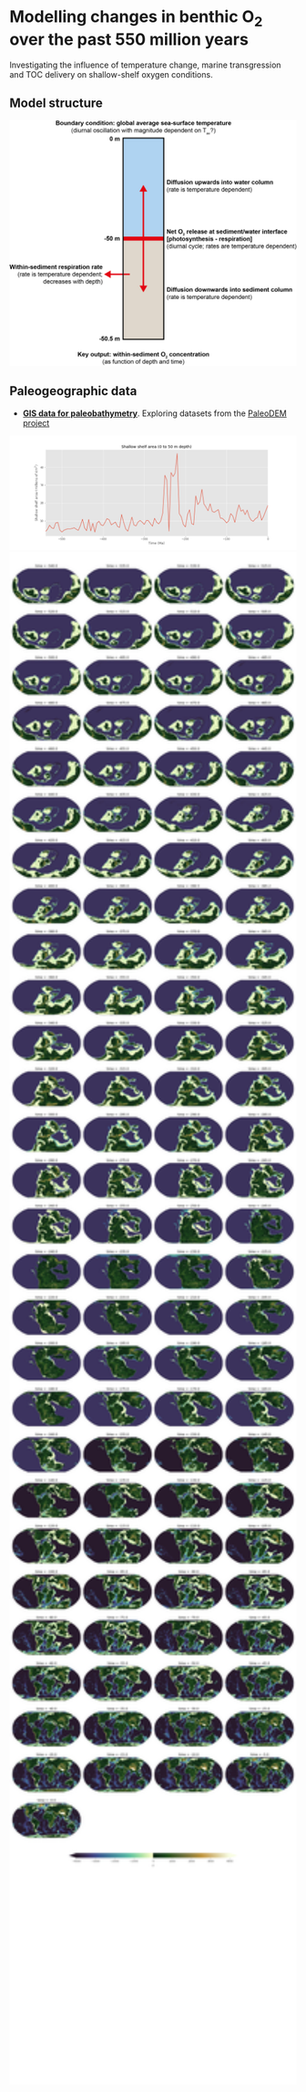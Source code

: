 # Modelling changes in benthic O<sub>2</sub> over the past 550 million years

Investigating the influence of temperature change, marine transgression and TOC delivery on shallow-shelf oxygen conditions.

## Model structure

 <p align="center">
  <img src="mobius_model/images/benthic_o2_model_sketch_2020-03-05.png" alt="Proposed structure (05.03.2020)" width="600" />
</p>

## Paleogeographic data

 * **[GIS data for paleobathymetry](https://nbviewer.jupyter.org/github/NIVANorge/paleo_benthic_o2/blob/master/notebooks/paleomap_bathymetry.ipynb)**. Exploring datasets from the [PaleoDEM project](https://www.earthbyte.org/paleodem-resource-scotese-and-wright-2018/)
 
 <p align="center">
  <img src="png/shelf_area_through_time.png" alt="Shelf area through time" width="800" />
  <img src="png/paleo_bathymetry.png" alt="Paleogeography - 540 Ma to present" width="800" />
</p>

